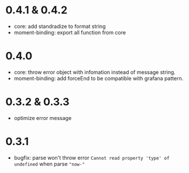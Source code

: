 # 0.4.1 & 0.4.2
- core: add standradize to format string
- moment-binding: export all function from core

# 0.4.0
- core: throw error object with infomation instead of message string.
- moment-binding: add forceEnd to be compatible with grafana pattern.

# 0.3.2 & 0.3.3
- optimize error message

# 0.3.1
- bugfix: parse won't throw error `Cannot read property 'type' of undefined` when parse `"now-"`